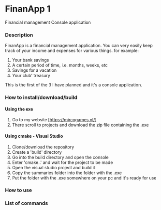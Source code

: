 # FinanApp 1
Financial management Console application

### Description
FinanApp is a financial management application.
You can very easily keep track of your income and expenses for various things.
for example:
1. Your bank savings
2. A certain period of time, i.e. months, weeks, etc
3. Savings for a vacation
4. Your club' treasury

This is the first of the 3 I have planned and it's a console application.

### How to install/download/build
#### Using the exe
1. Go to my website [https://mircogames.nl/]
2. There scroll to projects and download the zip file containing the .exe
#### Using cmake - Visual Studio
1. Clone/download the repository
2. Create a 'build' directory
3. Go into the build directory and open the console
4. Enter 'cmake..' and wait for the project to be made
5. Open the visual studio project and build it
6. Copy the summaries folder into the folder with the .exe
7. Put the folder with the .exe somewhere on your pc and it's ready for use

### How to use


### List of commands
